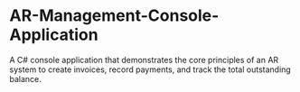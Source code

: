 



# AR-Management-Console-Application
A C# console application that demonstrates the core principles of an AR system to create invoices, record payments, and track the total outstanding balance.